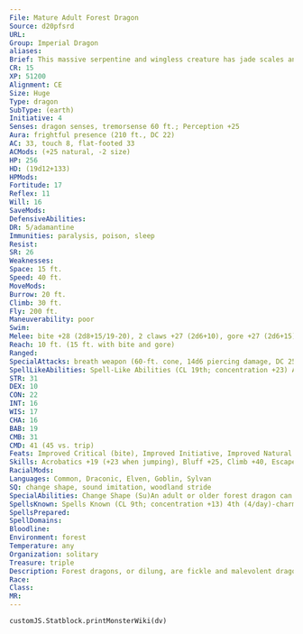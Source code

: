 ```yaml
---
File: Mature Adult Forest Dragon
Source: d20pfsrd
URL: 
Group: Imperial Dragon
aliases: 
Brief: This massive serpentine and wingless creature has jade scales and antlers, and sounds like grinding stones as it stalks forth.
CR: 15
XP: 51200
Alignment: CE
Size: Huge
Type: dragon
SubType: (earth)
Initiative: 4
Senses: dragon senses, tremorsense 60 ft.; Perception +25
Aura: frightful presence (210 ft., DC 22)
AC: 33, touch 8, flat-footed 33
ACMods: (+25 natural, -2 size)
HP: 256
HD: (19d12+133)
HPMods: 
Fortitude: 17
Reflex: 11
Will: 16
SaveMods: 
DefensiveAbilities: 
DR: 5/adamantine
Immunities: paralysis, poison, sleep
Resist: 
SR: 26
Weaknesses: 
Space: 15 ft.
Speed: 40 ft.
MoveMods: 
Burrow: 20 ft.
Climb: 30 ft.
Fly: 200 ft.
Maneuverability: poor
Swim: 
Melee: bite +28 (2d8+15/19-20), 2 claws +27 (2d6+10), gore +27 (2d6+15), tail slap +25 (2d6+15)
Reach: 10 ft. (15 ft. with bite and gore)
Ranged: 
SpecialAttacks: breath weapon (60-ft. cone, 14d6 piercing damage, DC 25) crush (DC 27, 2d8+15)
SpellLikeAbilities: Spell-Like Abilities (CL 19th; concentration +23) At will-entangle (DC 14), blight (DC 18), pass without trace
STR: 31
DEX: 10
CON: 22
INT: 16
WIS: 17
CHA: 16
BAB: 19
CMB: 31
CMD: 41 (45 vs. trip)
Feats: Improved Critical (bite), Improved Initiative, Improved Natural Armor, Iron Will, Multiattack, Power Attack, Skill Focus (Stealth), Stealthy, Toughness, Weapon Focus (bite)
Skills: Acrobatics +19 (+23 when jumping), Bluff +25, Climb +40, Escape Artist +2, Fly -8, Intimidate +25, Knowledge (arcana) +16, Knowledge (nature) +15, Perception +25, Spellcraft +25, Stealth +20, Survival +25
RacialMods: 
Languages: Common, Draconic, Elven, Goblin, Sylvan
SQ: change shape, sound imitation, woodland stride
SpecialAbilities: Change Shape (Su)An adult or older forest dragon can assume any humanoid form three times per day as if using polymorph. Sound Imitation (Ex)A very young or older forest dragon can mimic any voice or sound it has heard by making a successful Bluff check against the listener's Sense Motive check. Woodland Stride (Ex)As the druid ability of the same name.
SpellsKnown: Spells Known (CL 9th; concentration +13) 4th (4/day)-charm monster (DC 17), solid fog 3rd (7/day)-lightning bolt (DC 16), wind wall, stinking cloud(DC 16) 2nd (7/day)-fog cloud, hideous laughter, invisibility, touch of idiocy 1st (7/day)-hypnotism (DC 14), obscuring mist, magic missile, ray of enfeeblement (DC 14), shield 0 (at-will)-daze (DC 13), detect magic, ghost sound, mage hand, mending, read magic, resistance, touch of fatigue
SpellsPrepared: 
SpellDomains: 
Bloodline: 
Environment: forest
Temperature: any
Organization: solitary
Treasure: triple
Description: Forest dragons, or dilung, are fickle and malevolent dragons that dwell in deep, rugged woodlands. While a forest dragon can fly, it prefers to stalk the earth, flying only to pursue objects of its wrath.
Race: 
Class: 
MR: 
---
```

```dataviewjs
customJS.Statblock.printMonsterWiki(dv)
```
